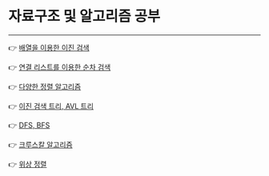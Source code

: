 # 자료구조 및 알고리즘 공부

---
:point_right: [배열을 이용한 이진 검색](https://github.com/qlsdud0604/algorithm-study/tree/main/binary-search-symbol-table)

:point_right: [연결 리스트를 이용한 순차 검색](https://github.com/qlsdud0604/algorithm-study/tree/main/sequential-search-symbol-table)

:point_right: [다양한 정렬 알고리즘](https://github.com/qlsdud0604/algorithm-study/tree/main/sorting)

:point_right: [이진 검색 트리, AVL 트리](https://github.com/qlsdud0604/algorithm-study/tree/main/tree)

:point_right: [DFS, BFS](https://github.com/qlsdud0604/algorithm-study/tree/main/dfs-bfs)

:point_right: [크루스칼 알고리즘](https://github.com/qlsdud0604/algorithm-study/tree/main/kruskal)

:point_right: [위상 정렬](https://github.com/qlsdud0604/algorithm-study/tree/main/topological-sorting)
